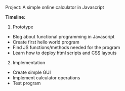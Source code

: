 Project: A simple online calculator in Javascript

**Timeline:**
1. Prototype
  - Blog about functional programming in Javascript
  - Create first hello world program
  - Find JS functions/methods needed for the program
  - Learn how to deploy html scripts and CSS layouts
  
2. Implementation
  - Create simple GUI
  - Implement calculator operations
  - Test program
